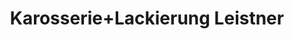 ---
title: "Karosserie+Lackierung Leistner"
url: /heilbronn/karosserie-lackierung-leistner/
shop: Autowerkstatt
---
